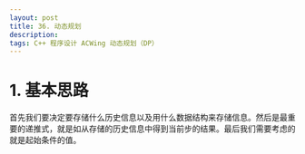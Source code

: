 ```yaml
---
layout: post
title: 36. 动态规划
description: 
tags: C++ 程序设计 ACWing 动态规划（DP）
---
```


# 1. 基本思路
首先我们要决定要存储什么历史信息以及用什么数据结构来存储信息。然后是最重要的递推式，就是如从存储的历史信息中得到当前步的结果。最后我们需要考虑的就是起始条件的值。